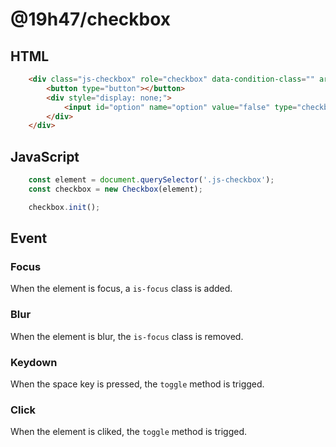 # @19h47/checkbox

## HTML

```html
	<div class="js-checkbox" role="checkbox" data-condition-class="" aria-checked="false">
		<button type="button"></button>
		<div style="display: none;">
			<input id="option" name="option" value="false" type="checkbox">
		</div>
	</div>
```

## JavaScript

```javascript
	const element = document.querySelector('.js-checkbox');
	const checkbox = new Checkbox(element);

	checkbox.init();
```

## Event

### Focus

When the element is focus, a `is-focus` class is added.

### Blur

When the element is blur, the `is-focus` class is removed.

### Keydown

When the space key is pressed, the `toggle` method is trigged.

### Click

When the element is cliked, the `toggle` method is trigged.
